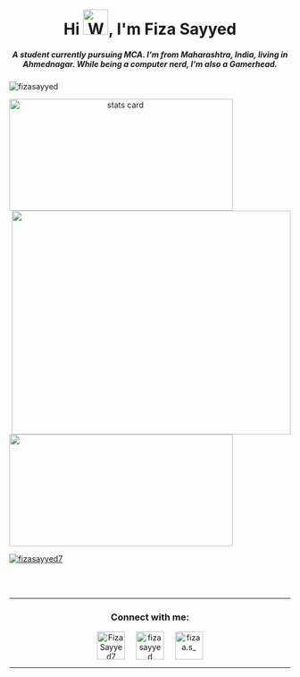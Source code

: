 <h1 align="center">Hi <img src="https://raw.githubusercontent.com/nixin72/nixin72/master/wave.gif" 
         alt="Waving hand animated gif"
         height="45"
         width="45" />, I'm Fiza Sayyed</h1>
<h5 align="center">
A student currently pursuing MCA. I'm from Maharashtra, India, living in Ahmednagar. While being a computer nerd, I'm also a Gamerhead.
</h5>
<p align="left"> <img src="https://komarev.com/ghpvc/?username=fizasayyed&label=Profile%20views&color=0e75b6&style=flat" alt="fizasayyed" /> </p>
<p>
<a align= "center" href="https://github.com/fizasayyed">
<img alt= "stats card" height="200px" width="400" src="https://github-readme-streak-stats.herokuapp.com/?user=fizasayyed&theme=radical">
<img align="right" height="400" width="500" src="https://cdn.dribbble.com/users/5270/screenshots/975617/media/e313c147194d07be90743260faddb6b3.gif" /> </a>
</p>
<img height="200px" width="400" src="https://github-readme-stats.vercel.app/api?username=fizasayyed&count_private=true&theme=radical&show_icons=true" />

<p align="left"> <a href="https://twitter.com/FizaSayyed7" target="blank"><img src="https://img.shields.io/twitter/follow/FizaSayyed7?logo=twitter&style=for-the-badge" alt="fizasayyed7" /></a> </p>

<!-- - 📫 How to reach me **vaishnaviphirkoj27@gmail.com** -->
<br><br>
<hr>

<h3 align="center">Connect with me:</h3>
<p align="center">
<a href="https://twitter.com/FizaSayyed7" target="blank"><img align="center" src="https://img.icons8.com/cute-clipart/64/000000/twitter.png" alt="FizaSayyed7" height="50" width="50" /></a> &nbsp;&nbsp;&nbsp;
<a href="https://https://www.linkedin.com/in/fiza-sayyed-53142018b/" target="blank"><img align="center" src="https://img.icons8.com/cute-clipart/64/000000/linkedin.png" alt="fiza sayyed" height="50" width="50" /></a>&nbsp;&nbsp;&nbsp;&nbsp;
<a href="https://instagram.com/fizaa.s_" target="blank"><img align="center" src="https://img.icons8.com/cute-clipart/64/000000/instagram-new.png" alt="fizaa.s_" height="50" width="50" /></a>
</p>

<hr>

<!-- <p align="center">
  <img src="https://github.com/fizasayyed/fizasayyed/blob/main/github-contribution-grid-snake.svg" alt="snake"></center> -->
</p>
